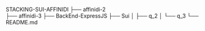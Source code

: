 STACKING-SUI-AFFINIDI
├── affinidi-2           
├── affinidi-3
├── BackEnd-ExpressJS
├── Sui
│   ├── q_2
│   └── q_3
└── README.md